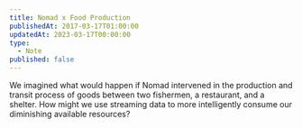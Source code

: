 ```yaml
---
title: Nomad x Food Production
publishedAt: 2017-03-17T01:00:00
updatedAt: 2023-03-17T00:00:00
type:
  - Note
published: false
---
```

We imagined what would happen if Nomad intervened in the production and transit process of goods between two fishermen, a restaurant, and a shelter. How might we use streaming data to more intelligently consume our diminishing available resources?